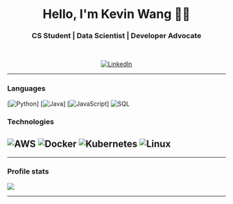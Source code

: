 <h1 align="center"> Hello, I'm Kevin Wang 👨‍💻 </h1>

<h3 align="center">  CS Student | Data Scientist | Developer Advocate </h3> <br>

<p align="center"> 
<a href="https://www.linkedin.com/in/itskevinwang/"><img alt="LinkedIn" src="https://img.shields.io/badge/-Kevin_Wang-blue?style=flat-square&logo=Linkedin&logoColor=white&link=https://www.linkedin.com/in/itskevinwang/"></a>
</p>

---------------------------------------------------------------------------------------------------------------------------------------------------------------------------------
### Languages

[![Python](https://img.shields.io/badge/-Python-000?&logo=python)]
[![Java](https://img.shields.io/badge/-Java-000?&logo=Java&logoColor=007396)]
[![JavaScript](https://img.shields.io/badge/-JavaScript-000?&logo=JavaScript&logoColor=ddc508)]
![SQL](https://img.shields.io/badge/-SQL-000?&logo=MySQL&logoColor=4479A1)

### Technologies

![AWS](https://img.shields.io/badge/-AWS-000?&logo=Amazon-AWS&logoColor=FF9900)
![Docker](https://img.shields.io/badge/-Docker-000?&logo=Docker)
![Kubernetes](https://img.shields.io/badge/-Kubernetes-000?&logo=Kubernetes)
![Linux](https://img.shields.io/badge/-Linux-000?&logo=Linux&logoColor=FCC624)
---------------------------------------------------------------------------------------------------------------------------------------------------------------------------------

---------------------------------------------------------------------------------------------------------------------------------------------------------------------------------

### Profile stats

<p align="left">
  
  <img src="https://github-readme-stats.vercel.app/api?username=itskevinwang&hide=stars&show_icons=true&theme=calm&line_height=32">

-------------------------------------------------------------------------------------------------------------------------------------------------------------------------------
